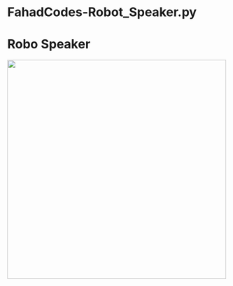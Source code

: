 # FahadCodes-Robot_Speaker.py
<html>
  <heda>
    <title>Project Of Pythan</title>
  </heda>
  <body>
    <h1>Robo Speaker</h1>
    <img align="center" width="500" src="![image](https://github.com/FahadCodes55/FahadCodes-Robot_Speaker.py/assets/168514877/9dcd65b1-eb3d-448a-8875-5f2649e105cb)
">
  </body>
</html>
